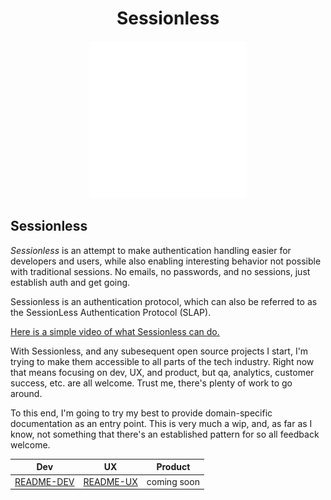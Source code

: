 <div align="center">
    <h1> Sessionless </h1>
    <a href="https://sessionless.org/" aria-label="Visit Sessionless Dot Org">
        <img src="assets/sessionless.svg" alt="Sessionless Logo" width="50%" height="50%"></img>
    </a>
</div>

## Sessionless

*Sessionless* is an attempt to make authentication handling easier for developers and users, while also enabling interesting behavior not possible with traditional sessions.
No emails, no passwords, and no sessions, just establish auth and get going.

Sessionless is an authentication protocol, which can also be referred to as the SessionLess Authentication Protocol (SLAP).

[Here is a simple video of what Sessionless can do.]

With Sessionless, and any subesequent open source projects I start, I'm trying to make them accessible to all parts of the tech industry. 
Right now that means focusing on dev, UX, and product, but qa, analytics, customer success, etc. are all welcome.
Trust me, there's plenty of work to go around.

To this end, I'm going to try my best to provide domain-specific documentation as an entry point. 
This is very much a wip, and, as far as I know, not something that there's an established pattern for so all feedback welcome.

| Dev          | UX          | Product     |
|--------------|-------------|-------------|
| [README-DEV] | [README-UX] | coming soon |

[README-DEV]: ./README-DEV.md
[README-UX]: ./README-UX.md

[Here is a simple video of what Sessionless can do.]: https://www.planetnineapp.com/sessionless-demo-1
